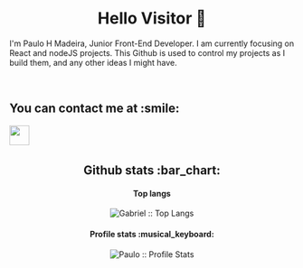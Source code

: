 
<h1 align="center"> Hello Visitor 👋 </h1>


 I'm Paulo H Madeira, Junior Front-End Developer. I am currently focusing on React and nodeJS projects. 
This Github is used to control my projects as I build them, and any other ideas I might have.

<br>

<h2>You can contact me at :smile:</h2>
 <a href="https://www.linkedin.com/in/paulomad" target="_blank" rel="noopener noreferrer"><img width=35 src="https://cdn.worldvectorlogo.com/logos/linkedin-icon.svg"></a> &nbsp;&nbsp;&nbsp;&nbsp; 
 
<h2 align="center">Github stats :bar_chart:</h2>


<h4 align="center">Top langs</h4>

<p align="center"><img src="https://github-readme-stats.vercel.app/api/top-langs/?username=Paul-Mad&langs_count=10&theme=tokyonight&layout=compact" alt="Gabriel :: Top Langs" /></p>

<h4 align="center">Profile stats :musical_keyboard:</h4>

<p align="center"><img src="https://github-readme-stats.vercel.app/api?username=Paul-Mad&show_icons=true&theme=dark" alt="Paulo :: Profile Stats" /></p>
